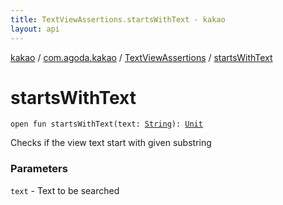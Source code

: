 ```yaml
---
title: TextViewAssertions.startsWithText - kakao
layout: api
---
```


<div class='api-docs-breadcrumbs'><a href="../../index.html">kakao</a> / <a href="../index.html">com.agoda.kakao</a> / <a href="index.html">TextViewAssertions</a> / <a href=".">startsWithText</a></div>

# startsWithText

<div class="signature"><code><span class="keyword">open</span> <span class="keyword">fun </span><span class="identifier">startsWithText</span><span class="symbol">(</span><span class="parameterName" id="com.agoda.kakao.TextViewAssertions$startsWithText(kotlin.String)/text">text</span><span class="symbol">:</span>&nbsp;<a href="https://kotlinlang.org/api/latest/jvm/stdlib/kotlin/-string/index.html"><span class="identifier">String</span></a><span class="symbol">)</span><span class="symbol">: </span><a href="https://kotlinlang.org/api/latest/jvm/stdlib/kotlin/-unit/index.html"><span class="identifier">Unit</span></a></code></div>

Checks if the view text start with given substring

### Parameters

<code>text</code> - Text to be searched